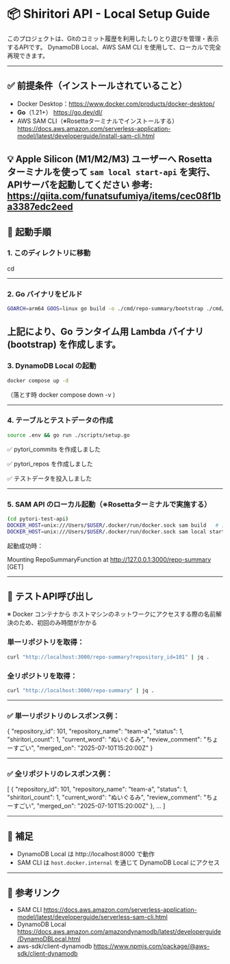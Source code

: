 # 📦 Shiritori API - Local Setup Guide

このプロジェクトは、Gitのコミット履歴を利用したしりとり遊びを管理・表示するAPIです。
DynamoDB Local、AWS SAM CLI を使用して、ローカルで完全再現できます。

---

## ✅ 前提条件（インストールされていること）

- Docker Desktop：https://www.docker.com/products/docker-desktop/
- **Go**（1.21+） <https://go.dev/dl/>
- AWS SAM CLI（※Rosettaターミナルでインストールする）
  https://docs.aws.amazon.com/serverless-application-model/latest/developerguide/install-sam-cli.html

💡 Apple Silicon (M1/M2/M3) ユーザーへ
Rosetta ターミナルを使って `sam local start-api` を実行、APIサーバを起動してください
参考:
https://qiita.com/funatsufumiya/items/cec08f1ba3387edc2eed
---

## 🚀 起動手順

### 1. このディレクトリに移動

cd <pytori-test-api>

---

### 2. Go バイナリをビルド
```bash
GOARCH=arm64 GOOS=linux go build -o ./cmd/repo-summary/bootstrap ./cmd/repo-summary
```

上記により、Go ランタイム用 Lambda バイナリ (bootstrap) を作成します。
---

### 3. DynamoDB Local の起動
```bash
docker compose up -d
```

（落とす時 docker compose down -v )

---

### 4. テーブルとテストデータの作成
```bash
source .env && go run ./scripts/setup.go
```

✅ pytori_commits を作成しました

✅ pytori_repos を作成しました

✅ テストデータを投入しました

---

### 5. SAM API のローカル起動（※Rosettaターミナルで実施する）
```bash
(cd pytori-test-api)
DOCKER_HOST=unix:///Users/$USER/.docker/run/docker.sock sam build   # 変更時は毎回
DOCKER_HOST=unix:///Users/$USER/.docker/run/docker.sock sam local start-api
```

起動成功時：

Mounting RepoSummaryFunction at http://127.0.0.1:3000/repo-summary [GET]

---

## 🧪 テストAPI呼び出し
※  Docker コンテナから ホストマシンのネットワークにアクセスする際の名前解決のため、初回のみ時間がかかる
### 単一リポジトリを取得：
```bash
curl "http://localhost:3000/repo-summary?repository_id=101" | jq .
```

### 全リポジトリを取得：
```bash
curl "http://localhost:3000/repo-summary" | jq .
```

---

### ✅ 単一リポジトリのレスポンス例：

{
  "repository_id": 101,
  "repository_name": "team-a",
  "status": 1,
  "shiritori_count": 1,
  "current_word": "ぬいぐるみ",
  "review_comment": "ちょーすごい",
  "merged_on": "2025-07-10T15:20:00Z"
}

---

### ✅ 全リポジトリのレスポンス例：

[
  {
    "repository_id": 101,
    "repository_name": "team-a",
    "status": 1,
    "shiritori_count": 1,
    "current_word": "ぬいぐるみ",
    "review_comment": "ちょーすごい",
    "merged_on": "2025-07-10T15:20:00Z"
  },
  ...
]

---

## 🧠 補足

- DynamoDB Local は http://localhost:8000 で動作
- SAM CLI は `host.docker.internal` を通じて DynamoDB Local にアクセス

---

## 🔗 参考リンク

- SAM CLI
  https://docs.aws.amazon.com/serverless-application-model/latest/developerguide/serverless-sam-cli.html
- DynamoDB Local
  https://docs.aws.amazon.com/amazondynamodb/latest/developerguide/DynamoDBLocal.html
- aws-sdk/client-dynamodb
  https://www.npmjs.com/package/@aws-sdk/client-dynamodb
